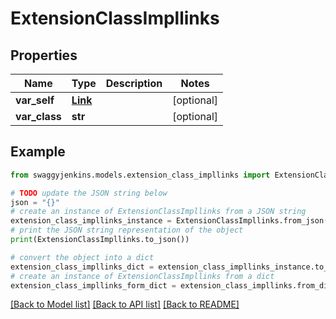 # ExtensionClassImpllinks


## Properties

Name | Type | Description | Notes
------------ | ------------- | ------------- | -------------
**var_self** | [**Link**](Link.md) |  | [optional] 
**var_class** | **str** |  | [optional] 

## Example

```python
from swaggyjenkins.models.extension_class_impllinks import ExtensionClassImpllinks

# TODO update the JSON string below
json = "{}"
# create an instance of ExtensionClassImpllinks from a JSON string
extension_class_impllinks_instance = ExtensionClassImpllinks.from_json(json)
# print the JSON string representation of the object
print(ExtensionClassImpllinks.to_json())

# convert the object into a dict
extension_class_impllinks_dict = extension_class_impllinks_instance.to_dict()
# create an instance of ExtensionClassImpllinks from a dict
extension_class_impllinks_form_dict = extension_class_impllinks.from_dict(extension_class_impllinks_dict)
```
[[Back to Model list]](../README.md#documentation-for-models) [[Back to API list]](../README.md#documentation-for-api-endpoints) [[Back to README]](../README.md)


